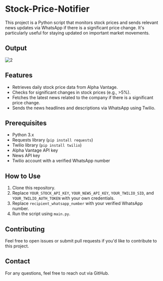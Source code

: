 # Stock-Price-Notifier

This project is a Python script that monitors stock prices and sends relevant news updates via WhatsApp if there is a significant price change. It's particularly useful for staying updated on important market movements.

## Output
![2](https://github.com/user-attachments/assets/a46b5266-e123-4c65-b401-1962a1f5c498)


## Features
- Retrieves daily stock price data from Alpha Vantage.
- Checks for significant changes in stock prices (e.g., >5%).
- Fetches the latest news related to the company if there is a significant price change.
- Sends the news headlines and descriptions via WhatsApp using Twilio.

## Prerequisites
- Python 3.x
- Requests library (`pip install requests`)
- Twilio library (`pip install twilio`)
- Alpha Vantage API key
- News API key
- Twilio account with a verified WhatsApp number

## How to Use
1. Clone this repository.
2. Replace `YOUR_STOCK_API_KEY`, `YOUR_NEWS_API_KEY`, `YOUR_TWILIO_SID`, and `YOUR_TWILIO_AUTH_TOKEN` with your own credentials.
3. Replace `recipient_whatsapp_number` with your verified WhatsApp number.
4. Run the script using `main.py`.

## Contributing
Feel free to open issues or submit pull requests if you'd like to contribute to this project.

## Contact
For any questions, feel free to reach out via GitHub.
